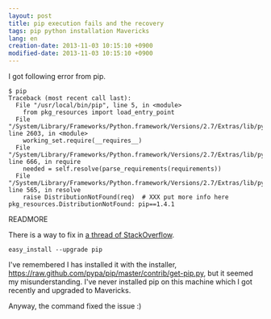 ```yaml
---
layout: post
title: pip execution fails and the recovery
tags: pip python installation Mavericks
lang: en
creation-date: 2013-11-03 10:15:10 +0900
modified-date: 2013-11-03 10:15:10 +0900
---
```

I got following error from pip.

```
$ pip
Traceback (most recent call last):
  File "/usr/local/bin/pip", line 5, in <module>
    from pkg_resources import load_entry_point
  File "/System/Library/Frameworks/Python.framework/Versions/2.7/Extras/lib/python/pkg_resources.py", line 2603, in <module>
    working_set.require(__requires__)
  File "/System/Library/Frameworks/Python.framework/Versions/2.7/Extras/lib/python/pkg_resources.py", line 666, in require
    needed = self.resolve(parse_requirements(requirements))
  File "/System/Library/Frameworks/Python.framework/Versions/2.7/Extras/lib/python/pkg_resources.py", line 565, in resolve
    raise DistributionNotFound(req)  # XXX put more info here
pkg_resources.DistributionNotFound: pip==1.4.1
```

READMORE

There is a way to fix in [a thread of StackOverflow](http://stackoverflow.com/questions/6200056/pip-broke-how-to-fix-distributionnotfound-error).

```
easy_install --upgrade pip
```

I've remembered I has installed it with the installer, <https://raw.github.com/pypa/pip/master/contrib/get-pip.py>,
but it seemed my misunderstanding. I've never installed pip on this machine which I got recently and upgraded to Mavericks.

Anyway, the command fixed the issue :)
